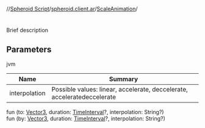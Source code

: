 //[Spheroid Script](../../index.md)/[spheroid.client.ar](../index.md)/[ScaleAnimation](index.md)/[<init>](-init-.md)



# <init>  
 
Brief description  


## Parameters  
  
jvm  
  
|  Name|  Summary| 
|---|---|
| interpolation| Possible values: linear, accelerate, deccelerate, acceleratedeccelerate
  
  
fun [<init>](-init-.md)(to: [Vector3](../../spheroid/-vector3/index.md), duration: [TimeInterval](../../spheroid/-time-interval/index.md)?, interpolation: String?)  
fun [<init>](-init-.md)(by: [Vector3](../../spheroid/-vector3/index.md), duration: [TimeInterval](../../spheroid/-time-interval/index.md)?, interpolation: String?)  



